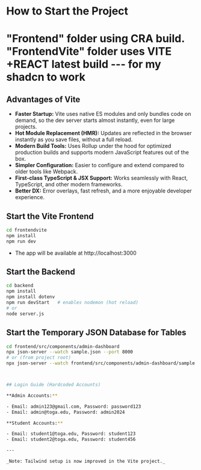 # How to Start the Project

# "Frontend" folder using CRA build. "FrontendVite" folder uses VITE +REACT latest build --- for my shadcn to work

## Advantages of Vite

- **Faster Startup:** Vite uses native ES modules and only bundles code on demand, so the dev server starts almost instantly, even for large projects.
- **Hot Module Replacement (HMR):** Updates are reflected in the browser instantly as you save files, without a full reload.
- **Modern Build Tools:** Uses Rollup under the hood for optimized production builds and supports modern JavaScript features out of the box.
- **Simpler Configuration:** Easier to configure and extend compared to older tools like Webpack.
- **First-class TypeScript & JSX Support:** Works seamlessly with React, TypeScript, and other modern frameworks.
- **Better DX:** Error overlays, fast refresh, and a more enjoyable developer experience.

## Start the Vite Frontend

```sh
cd frontendvite
npm install
npm run dev
```

- The app will be available at http://localhost:3000

## Start the Backend

```sh
cd backend
npm install
npm install dotenv
npm run devStart   # enables nodemon (hot reload)
# or
node server.js
```

## Start the Temporary JSON Database for Tables

```sh
cd frontend/src/components/admin-dashboard
npx json-server --watch sample.json --port 8000
# or (from project root)
npx json-server --watch frontend/src/components/admin-dashboard/sample.json --port 8000



## Login Guide (Hardcoded Accounts)

**Admin Accounts:**

- Email: admin123@gmail.com, Password: password123
- Email: admin@toga.edu, Password: admin2024

**Student Accounts:**

- Email: student1@toga.edu, Password: student123
- Email: student2@toga.edu, Password: student456

---

_Note: Tailwind setup is now improved in the Vite project._
```
